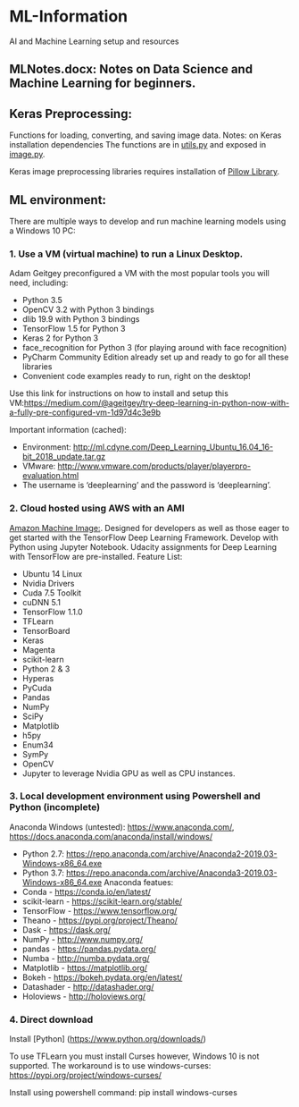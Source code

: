 # ML-Information
AI and Machine Learning setup and resources

## MLNotes.docx: Notes on Data Science and Machine Learning for beginners.

## Keras Preprocessing: 
Functions for loading, converting, and saving image data. Notes: on Keras installation dependencies
The functions are in [utils.py](https://github.com/keras-team/keras/blob/master/keras/preprocessing/image.py) and exposed in [image.py](https://github.com/keras-team/keras-preprocessing/blob/master/keras_preprocessing/image/utils.py).

Keras image preprocessing libraries requires installation of [Pillow Library](https://pillow.readthedocs.io/en/stable/installation.html).

## ML environment:
There are multiple ways to develop and run machine learning models using a Windows 10 PC:
### 1. Use a VM (virtual machine) to run a Linux Desktop. 
Adam Geitgey preconfigured a VM with the most popular tools you will need, including:
* Python 3.5
* OpenCV 3.2 with Python 3 bindings
* dlib 19.9 with Python 3 bindings
* TensorFlow 1.5 for Python 3
* Keras 2 for Python 3
* face_recognition for Python 3 (for playing around with face recognition)
* PyCharm Community Edition already set up and ready to go for all these libraries
* Convenient code examples ready to run, right on the desktop!

Use this link for instructions on how to install and setup this VM:https://medium.com/@ageitgey/try-deep-learning-in-python-now-with-a-fully-pre-configured-vm-1d97d4c3e9b

Important information (cached): 
* Environment: http://ml.cdyne.com/Deep_Learning_Ubuntu_16.04_16-bit_2018_update.tar.gz
* VMware: http://www.vmware.com/products/player/playerpro-evaluation.html
* The username is ‘deeplearning’ and the password is ‘deeplearning’.

### 2. Cloud hosted using AWS with an AMI 
[Amazon Machine Image:](https://aws.amazon.com/marketplace/pp/B01EYKBEQ0/ref=_ptnr_wp_blog_post). Designed for developers as well as those eager to get started with the TensorFlow Deep Learning Framework.
Develop with Python using Jupyter Notebook. Udacity assignments for Deep Learning with TensorFlow are pre-installed.
Feature List:
  * Ubuntu 14 Linux
  * Nvidia Drivers
  * Cuda 7.5 Toolkit
  * cuDNN 5.1
  * TensorFlow 1.1.0
  * TFLearn
  * TensorBoard
  * Keras
  * Magenta
  * scikit-learn
  * Python 2 & 3
  * Hyperas
  * PyCuda
  * Pandas
  * NumPy
  * SciPy
  * Matplotlib
  * h5py
  * Enum34
  * SymPy
  * OpenCV
  * Jupyter to leverage Nvidia GPU as well as CPU instances.  
  
### 3. Local development environment using Powershell and Python (incomplete)
 Anaconda Windows (untested): https://www.anaconda.com/, https://docs.anaconda.com/anaconda/install/windows/
  * Python 2.7: https://repo.anaconda.com/archive/Anaconda2-2019.03-Windows-x86_64.exe
  * Python 3.7: https://repo.anaconda.com/archive/Anaconda3-2019.03-Windows-x86_64.exe
 Anaconda featues:
  * Conda - https://conda.io/en/latest/
  * scikit-learn - https://scikit-learn.org/stable/
  * TensorFlow - https://www.tensorflow.org/
  * Theano - https://pypi.org/project/Theano/
  * Dask - https://dask.org/
  * NumPy - http://www.numpy.org/
  * pandas - https://pandas.pydata.org/
  * Numba - http://numba.pydata.org/
  * Matplotlib - https://matplotlib.org/
  * Bokeh - https://bokeh.pydata.org/en/latest/
  * Datashader - http://datashader.org/
  * Holoviews - http://holoviews.org/
  
  
 ### 4. Direct download 
  Install [Python] (https://www.python.org/downloads/)
  
  To use TFLearn you must install Curses however, Windows 10 is not supported. The workaround is to use windows-curses: https://pypi.org/project/windows-curses/
  
  Install using powershell command: pip install windows-curses
  
